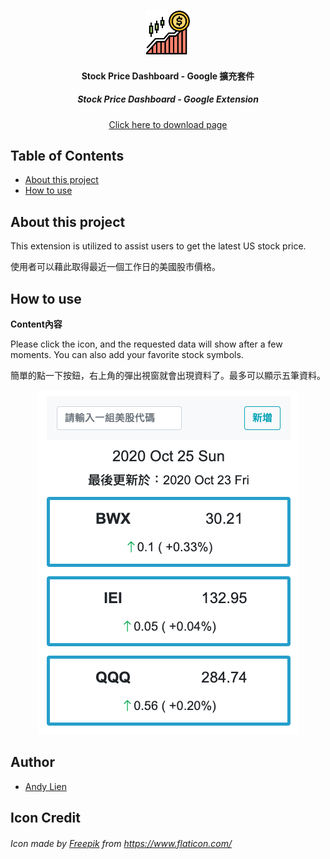 <p align="center">
  <a href="#about-this-project">
    <img src="./public/stock-128.png" alt="stock_price_dashboard" width="72" height="72">
  </a>
</p>

<h4 align="center"> Stock Price Dashboard - Google 擴充套件 </h3>
<h5 align="center"> Stock Price Dashboard - Google Extension</h3>
<a target="_blank" href="https://chrome.google.com/webstore/detail/stock-price-dashboard/cjdffknkkobgdnbdpklcnahpcjdpldoo">
  <p align="center">Click here to download page</p>
</a>

## Table of Contents

-   [About this project](#about-this-project)
-   [How to use](#how-to-use)

## About this project

<p>This extension is utilized to assist users to get the latest US stock price.</p>
<p>使用者可以藉此取得最近一個工作日的美國股市價格。</p>

## How to use

**Content內容**

<p>Please click the icon, and the requested data will show after a few moments. You can also add your favorite stock symbols.</p>
<p>簡單的點一下按鈕，右上角的彈出視窗就會出現資料了。最多可以顯示五筆資料。</p>
<p align="center">
  <img src="./public/Demo.png" alt="Demo">
</p>

## Author

-   [Andy Lien](https://github.com/andy922200)

## Icon Credit

<h6>Icon made by <a href="https://www.flaticon.com/authors/freepik" target="_blank">Freepik</a> from 
<a href="https://www.flaticon.com/" target="_blank" rel="noopener noreferrer">https://www.flaticon.com/</h6>
